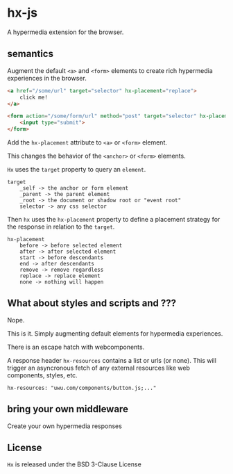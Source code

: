 # hx-js

A hypermedia extension for the browser.

## semantics

Augment the default `<a>` and `<form>` elements to create rich hypermedia experiences in the browser.

```html
<a href="/some/url" target="selector" hx-placement="replace">
    click me!
</a>

<form action="/some/form/url" method="post" target="selector" hx-placement="before">
    <input type="submit">
</form>
```

Add the `hx-placement` attribute to `<a>` or `<form>` element.

This changes the behavior of the `<anchor>` or `<form>` elements.

`Hx` uses the `target` property to query an `element`.

```
target
    _self -> the anchor or form element
    _parent -> the parent element
    _root -> the document or shadow root or "event root"
    selector -> any css selector
```

Then `hx` uses the `hx-placement` property to define a placement strategy for the response in relation to the `target`.

```
hx-placement
    before -> before selected element
    after -> after selected element
    start -> before descendants
    end -> after descendants
    remove -> remove regardless
    replace -> replace element
    none -> nothing will happen
```

## What about styles and scripts and ???

Nope.

This is it. Simply augmenting default elements for hypermedia experiences.

There is an escape hatch with webcomponents.

A response header `hx-resources` contains a list or urls (or none). This will trigger an asyncronous fetch of any external resources like web components, styles, etc.

```
hx-resources: "uwu.com/components/button.js;..."
```

## bring your own middleware

Create your own hypermedia responses 

## License

`Hx` is released under the BSD 3-Clause License